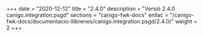+++
date        = "2020-12-12"
title       = "2.4.0"
description = "Versió 2.4.0 canigo.integration.psgd"
sections    = "canigo-fwk-docs"
enllac		= "/canigo-fwk-docs/documentacio-llibreries/canigo.integration.psgd/2.4.0/"
weight		= 2
+++
